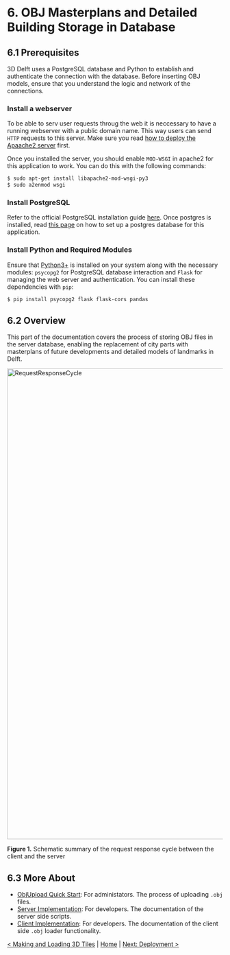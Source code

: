 # 6. OBJ Masterplans and Detailed Building Storage in Database

## 6.1 Prerequisites
3D Delft uses a PostgreSQL database and Python to establish and authenticate the connection with the database. Before inserting OBJ models, ensure that you understand the logic and network of the connections.

### Install a webserver

To be able to serv user requests throug the web it is neccessary to have a running webserver with a public domain name. This way users can send `HTTP` requests to this server. Make sure you read [how to deploy the Apaache2 server](./deployment.md#http-server) first.

Once you installed the server, you should enable `MOD-WSGI` in apache2 for this application to work. You can do this with the following commands:
```bash
$ sudo apt-get install libapache2-mod-wsgi-py3
$ sudo a2enmod wsgi
```


### Install PostgreSQL
Refer to the official PostgreSQL installation guide [here](https://www.postgresql.org/download/). Once postgres is installed, read [this page](./pages/3dobjects/postgresdb.md) on how to set up a postgres database for this application.

### Install Python and Required Modules
Ensure that [Python3+](https://www.python.org/downloads/) is installed on your system along with the necessary modules: `psycopg2` for PostgreSQL database interaction and `Flask` for managing the web server and authentication. You can install these dependencies with `pip`:

```bash
$ pip install psycopg2 flask flask-cors pandas
```

## 6.2 Overview

This part of the documentation covers the process of storing OBJ files in the server database, enabling the replacement of city parts with masterplans of future developments and detailed models of landmarks in Delft.



<img width="1098" alt="RequestResponseCycle" src='./figs/schema.png'>

**Figure 1.**  Schematic summary of the request response cycle between the client and the server


## 6.3 More About


- [ObjUpload Quick Start](./3dobjects/quickstart.md): For administators. The process of uploading `.obj` files.
- [Server Implementation](./3dobjects/server.md): For developers. The documentation of the server side scripts.
- [Client Implementation](./3dobjects/client.md): For developers. The documentation of the client side `.obj` loader functionality.

[< Making and Loading 3D Tiles](./loading-2D-layers.md) | [Home](./index.md) | [Next: Deployment >](./deployment.md)


